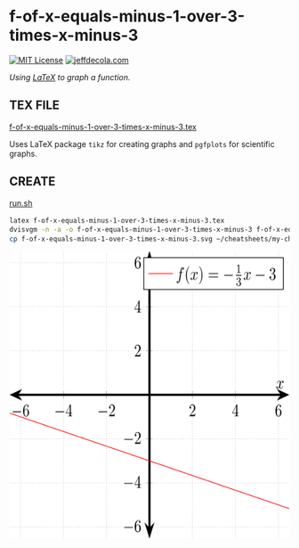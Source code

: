 # f-of-x-equals-minus-1-over-3-times-x-minus-3

[![MIT License](http://img.shields.io/:license-mit-blue.svg)](http://jeffdecola.mit-license.org)
[![jeffdecola.com](https://img.shields.io/badge/website-jeffdecola.com-blue)](https://jeffdecola.com)

_Using
[LaTeX](https://github.com/JeffDeCola/my-cheat-sheets/tree/master/software/development/languages/latex-cheat-sheet/)
to graph a function._

## TEX FILE

[f-of-x-equals-minus-1-over-3-times-x-minus-3.tex](f-of-x-equals-minus-1-over-3-times-x-minus-3.tex)

Uses LaTeX package `tikz` for creating graphs
and `pgfplots` for scientific graphs.

## CREATE

[run.sh](run.sh)

```bash
latex f-of-x-equals-minus-1-over-3-times-x-minus-3.tex
dvisvgm -n -a -o f-of-x-equals-minus-1-over-3-times-x-minus-3 f-of-x-equals-minus-1-over-3-times-x-minus-3.dvi
cp f-of-x-equals-minus-1-over-3-times-x-minus-3.svg ~/cheatsheets/my-cheat-sheets/other/mathematics/pure/structures/algebra-cheat-sheet/pgfplots-pics/.
```

<p align="center">
    <img src="f-of-x-equals-minus-1-over-3-times-x-minus-3.svg"
    align="middle"
</p>

